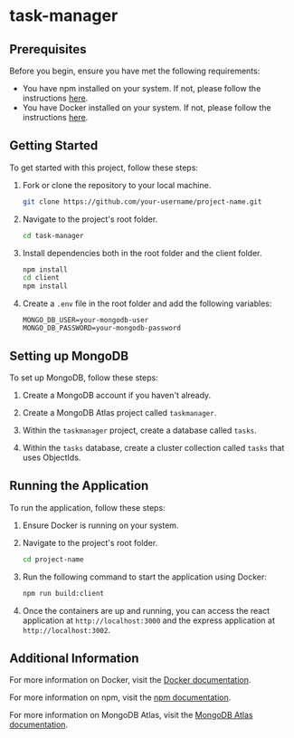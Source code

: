 # task-manager

## Prerequisites

Before you begin, ensure you have met the following requirements:

- You have npm installed on your system. If not, please follow the instructions [here](https://www.npmjs.com/get-npm).
- You have Docker installed on your system. If not, please follow the instructions [here](https://docs.docker.com/get-docker/).

## Getting Started

To get started with this project, follow these steps:

1. Fork or clone the repository to your local machine.

   ```bash
   git clone https://github.com/your-username/project-name.git
   ```

2. Navigate to the project's root folder.

   ```bash
   cd task-manager
   ```

3. Install dependencies both in the root folder and the client folder.

   ```bash
   npm install
   cd client
   npm install
   ```

4. Create a `.env` file in the root folder and add the following variables:

   ```
   MONGO_DB_USER=your-mongodb-user
   MONGO_DB_PASSWORD=your-mongodb-password
   ```

## Setting up MongoDB

To set up MongoDB, follow these steps:

1. Create a MongoDB account if you haven't already.

2. Create a MongoDB Atlas project called `taskmanager`.

3. Within the `taskmanager` project, create a database called `tasks`.

4. Within the `tasks` database, create a cluster collection called `tasks` that uses ObjectIds.

## Running the Application

To run the application, follow these steps:

1. Ensure Docker is running on your system.

2. Navigate to the project's root folder.

   ```bash
   cd project-name
   ```

3. Run the following command to start the application using Docker:

   ```bash
   npm run build:client
   ```

4. Once the containers are up and running, you can access the react application at `http://localhost:3000` and the express application at `http://localhost:3002`.

## Additional Information

For more information on Docker, visit the [Docker documentation](https://docs.docker.com/).

For more information on npm, visit the [npm documentation](https://docs.npmjs.com/).

For more information on MongoDB Atlas, visit the [MongoDB Atlas documentation](https://docs.atlas.mongodb.com/).

